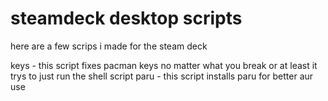 # steamdeck desktop scripts
here are a few scrips i made for the steam deck

keys - this script fixes pacman keys no matter what you break or at least it trys to just run the shell script 
paru - this script installs paru for better aur use
